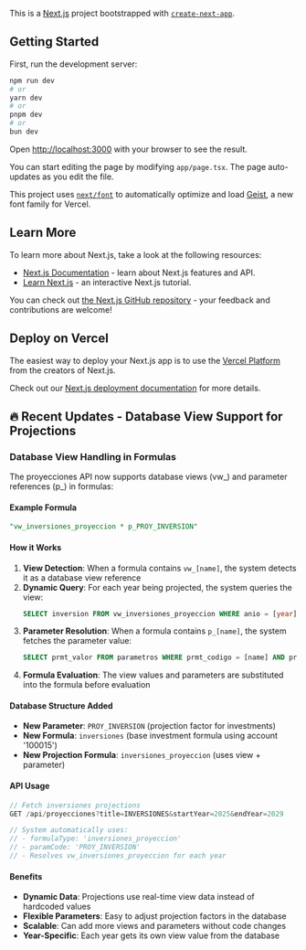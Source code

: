 This is a [Next.js](https://nextjs.org) project bootstrapped with [`create-next-app`](https://nextjs.org/docs/app/api-reference/cli/create-next-app).

## Getting Started

First, run the development server:

```bash
npm run dev
# or
yarn dev
# or
pnpm dev
# or
bun dev
```

Open [http://localhost:3000](http://localhost:3000) with your browser to see the result.

You can start editing the page by modifying `app/page.tsx`. The page auto-updates as you edit the file.

This project uses [`next/font`](https://nextjs.org/docs/app/building-your-application/optimizing/fonts) to automatically optimize and load [Geist](https://vercel.com/font), a new font family for Vercel.

## Learn More

To learn more about Next.js, take a look at the following resources:

- [Next.js Documentation](https://nextjs.org/docs) - learn about Next.js features and API.
- [Learn Next.js](https://nextjs.org/learn) - an interactive Next.js tutorial.

You can check out [the Next.js GitHub repository](https://github.com/vercel/next.js) - your feedback and contributions are welcome!

## Deploy on Vercel

The easiest way to deploy your Next.js app is to use the [Vercel Platform](https://vercel.com/new?utm_medium=default-template&filter=next.js&utm_source=create-next-app&utm_campaign=create-next-app-readme) from the creators of Next.js.

Check out our [Next.js deployment documentation](https://nextjs.org/docs/app/building-your-application/deploying) for more details.

## 🔥 Recent Updates - Database View Support for Projections

### Database View Handling in Formulas
The proyecciones API now supports database views (vw_) and parameter references (p_) in formulas:

#### Example Formula
```sql
"vw_inversiones_proyeccion * p_PROY_INVERSION"
```

#### How it Works
1. **View Detection**: When a formula contains `vw_[name]`, the system detects it as a database view reference
2. **Dynamic Query**: For each year being projected, the system queries the view: 
   ```sql
   SELECT inversion FROM vw_inversiones_proyeccion WHERE anio = [year]
   ```
3. **Parameter Resolution**: When a formula contains `p_[name]`, the system fetches the parameter value:
   ```sql
   SELECT prmt_valor FROM parametros WHERE prmt_codigo = [name] AND prmt_ano IS NULL
   ```
4. **Formula Evaluation**: The view values and parameters are substituted into the formula before evaluation

#### Database Structure Added
- **New Parameter**: `PROY_INVERSION` (projection factor for investments)
- **New Formula**: `inversiones` (base investment formula using account '100015')
- **New Projection Formula**: `inversiones_proyeccion` (uses view + parameter)

#### API Usage
```javascript
// Fetch inversiones projections
GET /api/proyecciones?title=INVERSIONES&startYear=2025&endYear=2029

// System automatically uses:
// - formulaType: 'inversiones_proyeccion' 
// - paramCode: 'PROY_INVERSION'
// - Resolves vw_inversiones_proyeccion for each year
```

#### Benefits
- **Dynamic Data**: Projections use real-time view data instead of hardcoded values
- **Flexible Parameters**: Easy to adjust projection factors in the database
- **Scalable**: Can add more views and parameters without code changes
- **Year-Specific**: Each year gets its own view value from the database
